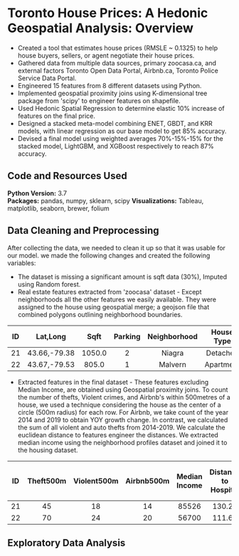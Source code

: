 # Toronto House Prices: A Hedonic Geospatial Analysis: Overview

* Created a tool that estimates house prices (RMSLE ~ 0.1325) to help house buyers, sellers, or agent negotiate their house prices.
* Gathered data from multiple data sources, primary zoocasa.ca, and external factors Toronto Open Data Portal, Airbnb.ca, Toronto Police Service Data Portal. 
* Engineered 15 features from 8 different datasets using Python.
*	Implemented geospatial proximity joins using K-dimensional tree package from 'scipy' to engineer features on shapefile.
* Used Hedonic Spatial Regression to determine elastic 10% increase of features on the final price.
* Designed a stacked meta-model combining ENET, GBDT, and KRR models, with linear regression as our base model to get 85% accuracy.
* Devised a final model using weighted averages 70%-15%-15% for the stacked model, LightGBM, and XGBoost respectively to reach 87% accuracy.


## Code and Resources Used 
**Python Version:** 3.7  
**Packages:** pandas, numpy, sklearn, scipy
**Visualizations:** Tableau, matplotlib, seaborn, brewer, folium


## Data Cleaning and Preprocessing

After collecting the data, we needed to clean it up so that it was usable for our model. we made the following changes and created the following variables:

*	The dataset is missing a significant amount is sqft data (30%), Imputed using Random forest.
*	Real estate features extracted from 'zoocasa' dataset - Except neighborhoods all the other features we easily available. They were assigned to the house using geospatial merge; a geojson file that combined polygons outlining neighborhood boundaries.

| ID |   Lat,Long   |  Sqft  | Parking | Neighborhood | House Type | Bedrooms | Bathrooms |
|:--:|:------------:|:------:|:-------:|:-------------:|:----------:|:--------:|:---------:|
| 21 | 43.66,-79.38 | 1050.0 |    2    |     Niagra    |  Detached  |     3    |     2     |
| 22 | 43.67,-79.53 |  805.0 |    1    |    Malvern    |  Apartment |     2    |     1     |

* Extracted features in the final dataset - These features excluding Median Income, are obtained using Geospatial proximity joins. To count the number of thefts, Violent crimes, and Airbnb's within 500metres of a house, we used a technique considering the house as the center of a circle (500m radius) for each row. For Airbnb, we take count of the year 2014 and 2019 to obtain YOY growth change. In contrast, we calculated the sum of all violent and auto thefts from 2014-2019. We calculate the euclidean distance to features engineer the distances. We extracted median income using the neighborhood profiles dataset and joined it to the housing dataset.

| ID | Theft500m | Violent500m | Airbnb500m | Median Income | Distance to Hospital | Distance to Parks | Distance to Transit stops | Distance to School |
|:--:|:---------:|:-----------:|:----------:|:-------------:|:--------------------:|:-----------------:|:-------------------------:|:------------------:|
| 21 |     45    |      18     |     14     |     85526     |        130.27        |       129.47      |           54.32           |        61.6        |
| 22 |     70    |      24     |     20     |     56700     |        111.67        |       150.7       |            63.1           |        88.9        |

## Exploratory Data Analysis

